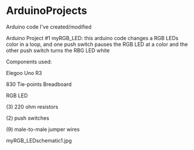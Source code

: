 # ArduinoProjects
Arduino code I've created/modified

Arduino Project #1
myRGB_LED: this arduino code changes a RGB LEDs color in a loop, and one push switch pauses the RGB LED at a color and the other push
switch turns the RBG LED white

Components used:

Elegoo Uno R3

830 Tie-points Breadboard

RGB LED

(3) 220 ohm resistors

(2) push switches

(9) male-to-male jumper wires

myRGB_LEDschematic1.jpg
